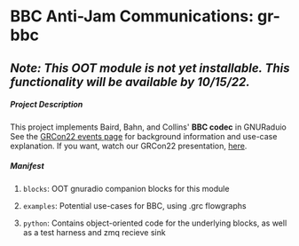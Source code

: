 # **BBC Anti-Jam Communications**: gr-bbc

## *Note: This OOT module is not yet installable. This functionality will be available by 10/15/22.*

##### Project Description
This project implements Baird, Bahn, and Collins' **BBC codec** in GNURaduio
See the [GRCon22 events page](https://events.gnuradio.org/event/18/contributions/278/) for background information and use-case explanation.
If you want, watch our GRCon22 presentation, [here](https://youtu.be/I3QmZwdsavE&t=7h38m45s).

    
##### Manifest

1. `blocks`: OOT gnuradio companion blocks for this module
   
2. `examples`: Potential use-cases for BBC, using .grc flowgraphs

3. `python`: Contains object-oriented code for the underlying blocks, as well as a test harness and zmq recieve sink
